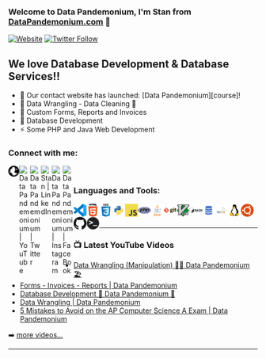 ### Welcome to Data Pandemonium, I'm Stan from [DataPandemonium.com][website] 👋 

[![Website](https://img.shields.io/website?label=datapandemonium.com&style=for-the-badge&url=https%3A%2F%2Fcodestackr.com)](https://datapandemonium.com)
[![Twitter Follow](https://img.shields.io/twitter/follow/TeachElite?color=1DA1F2&logo=twitter&style=for-the-badge)](https://twitter.com/TeachElite)

## We love Database Development & Database Services!!

- 🔭 Our contact website has launched: [Data Pandemonium][course]!
- 🌱 Data Wrangling - Data Cleaning 🤣
- 👯 Custom Forms, Reports and Invoices
- 🥅 Database Development
- ⚡ Some PHP and Java Web Development

### Connect with me:

[<img align="left" alt="datapandemonium.com" width="22px" src="https://raw.githubusercontent.com/iconic/open-iconic/master/svg/globe.svg" />][website]
[<img align="left" alt="Data Pandemonium | YouTube" width="22px" src="https://cdn.jsdelivr.net/npm/simple-icons@v3/icons/youtube.svg" />][youtube]
[<img align="left" alt="Data Pandemonium | Twitter" width="22px" src="https://cdn.jsdelivr.net/npm/simple-icons@v3/icons/twitter.svg" />][twitter]
[<img align="left" alt="Stan | LinkedIn" width="22px" src="https://cdn.jsdelivr.net/npm/simple-icons@v3/icons/linkedin.svg" />][linkedin]
[<img align="left" alt="Data Pandemonium | Instagram" width="22px" src="https://cdn.jsdelivr.net/npm/simple-icons@v3/icons/instagram.svg" />][instagram]
[<img align="left" alt="Data Pandemonium | FaceBook" width="22px" src="https://cdn.jsdelivr.net/npm/simple-icons@v3/icons/facebook.svg" />][instagram]

<br />

### Languages and Tools:

[<img align="left" alt="Visual Studio Code" width="26px" src="https://raw.githubusercontent.com/github/explore/80688e429a7d4ef2fca1e82350fe8e3517d3494d/topics/visual-studio-code/visual-studio-code.png" />][webdevplaylist]
[<img align="left" alt="HTML5" width="26px" src="https://raw.githubusercontent.com/github/explore/80688e429a7d4ef2fca1e82350fe8e3517d3494d/topics/html/html.png" />][webdevplaylist]
[<img align="left" alt="CSS3" width="26px" src="https://raw.githubusercontent.com/github/explore/80688e429a7d4ef2fca1e82350fe8e3517d3494d/topics/css/css.png" />][javaplaylist]
[<img align="left" alt="Sass" width="26px" src="https://raw.githubusercontent.com/github/explore/80688e429a7d4ef2fca1e82350fe8e3517d3494d/topics/python/python.png" />][javaplaylist]
[<img align="left" alt="JavaScript" width="26px" src="https://raw.githubusercontent.com/github/explore/80688e429a7d4ef2fca1e82350fe8e3517d3494d/topics/javascript/javascript.png" />][sqlplaylist]
[<img align="left" alt="React" width="26px" src="https://raw.githubusercontent.com/github/explore/80688e429a7d4ef2fca1e82350fe8e3517d3494d/topics/php/php.png" />][pandasplaylist]
[<img align="left" alt="Gatsby" width="26px" src="https://raw.githubusercontent.com/github/explore/80688e429a7d4ef2fca1e82350fe8e3517d3494d/topics/java/java.png" />][webdevplaylist]
[<img align="left" alt="GraphQL" width="26px" src="https://raw.githubusercontent.com/github/explore/80688e429a7d4ef2fca1e82350fe8e3517d3494d/topics/git/git.png" />][webdevplaylist]
[<img align="left" alt="Node.js" width="26px" src="https://raw.githubusercontent.com/github/explore/80688e429a7d4ef2fca1e82350fe8e3517d3494d/topics/vim/vim.png" />][webdevplaylist]
[<img align="left" alt="Deno" width="26px" src="https://raw.githubusercontent.com/github/explore/80688e429a7d4ef2fca1e82350fe8e3517d3494d/topics/bash/bash.png" />][webdevplaylist]
[<img align="left" alt="SQL" width="26px" src="https://raw.githubusercontent.com/github/explore/80688e429a7d4ef2fca1e82350fe8e3517d3494d/topics/sql/sql.png" />][webdevplaylist]
[<img align="left" alt="MySQL" width="26px" src="https://raw.githubusercontent.com/github/explore/80688e429a7d4ef2fca1e82350fe8e3517d3494d/topics/mysql/mysql.png" />][webdevplaylist]
[<img align="left" alt="MongoDB" width="26px" src="https://raw.githubusercontent.com/github/explore/80688e429a7d4ef2fca1e82350fe8e3517d3494d/topics/linux/linux.png" />][webdevplaylist]
[<img align="left" alt="Git" width="26px" src="https://raw.githubusercontent.com/github/explore/80688e429a7d4ef2fca1e82350fe8e3517d3494d/topics/ubuntu/ubuntu.png" />][webdevplaylist]
[<img align="left" alt="GitHub" width="26px" src="https://raw.githubusercontent.com/github/explore/78df643247d429f6cc873026c0622819ad797942/topics/github/github.png" />][webdevplaylist]
[<img align="left" alt="Terminal" width="26px" src="https://raw.githubusercontent.com/github/explore/80688e429a7d4ef2fca1e82350fe8e3517d3494d/topics/terminal/terminal.png" />][webdevplaylist]

<br />
<br />

---

### 📺 Latest YouTube Videos

<!-- YOUTUBE:START -->
- [Data Wrangling (Manipulation) 🐱‍👤 Data Pandemonium 🏖](https://youtu.be/CyOYgpI5WgM)
- [Forms - Invoices - Reports | Data Pandemonium](https://https://youtu.be/gogL6L5F-Zg)
- [Database Development 🚀 Data Pandemonium 🤯](https://youtu.be/tqrFzqEp3eI)
- [Data Wrangling | Data Pandemonium](https://youtu.be/w7NxwAnU6DE)
- [5 Mistakes to Avoid on the AP Computer Science A Exam | Data Pandemonium](https://youtu.be/RwV6j5g9QOQ)
<!-- YOUTUBE:END -->

➡️ [more videos...](https://youtu.be/vB8-9956xJo)

---

[website]: https://datapandemonium.com
[facebook]: https://www.facebook.com/Data-Pandemonium-111866097654057
[twitter]: https://twitter.com/TeachElite
[youtube]: https://www.youtube.com/channel/UC0gojb1AJNR6J17K_G29PCg
[instagram]: https://www.instagram.com/datapandemonium/
[linkedin]: https://www.linkedin.com/in/stan-shelton-65a0a16b/
[javaplaylist]: https://www.youtube.com/channel/UC0gojb1AJNR6J17K_G29PCg
[sqlplaylist]: https://www.youtube.com/channel/UC0gojb1AJNR6J17K_G29PCg
[pythonplaylist]: hhttps://www.youtube.com/channel/UC0gojb1AJNR6J17K_G29PCg
[pandasplaylist]: https://www.youtube.com/channel/UC0gojb1AJNR6J17K_G29PCg
[webdevplaylist]: https://www.youtube.com/channel/UC0gojb1AJNR6J17K_G29PCg
